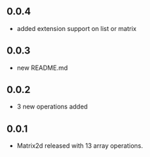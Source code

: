 ## 0.0.4
+ added extension support on list or matrix

## 0.0.3
+ new README.md

## 0.0.2
+ 3 new operations added
## 0.0.1

+ Matrix2d released with 13 array operations.
